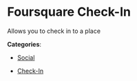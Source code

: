 # Foursquare Check-In


Allows you to check in to a place



**Categories**:

- [Social](https://github.com/apis-list/apis-list#social)

- [Check-In](https://github.com/apis-list/apis-list#check-in)



